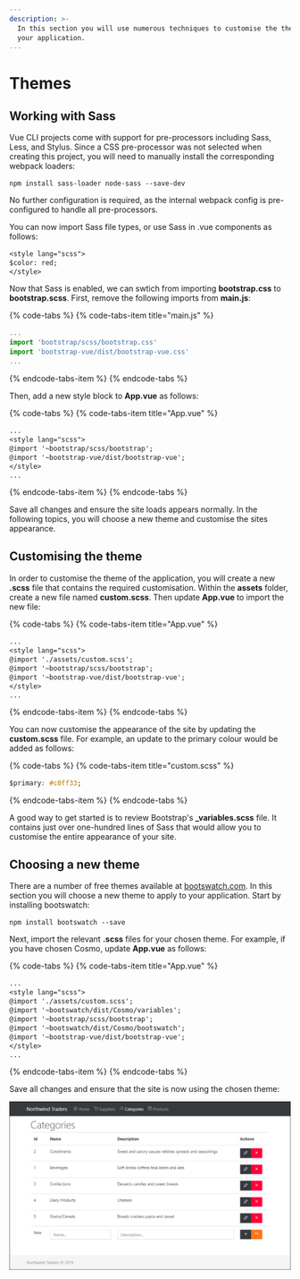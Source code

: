 ```yaml
---
description: >-
  In this section you will use numerous techniques to customise the theme of
  your application.
---
```


# Themes

## Working with Sass

Vue CLI projects come with support for pre-processors including Sass, Less, and Stylus. Since a CSS pre-processor was not selected when creating this project, you will need to manually install the corresponding webpack loaders:

```text
npm install sass-loader node-sass --save-dev
```

No further configuration is required, as the internal webpack config is pre-configured to handle all pre-processors.

You can now import Sass file types, or use Sass in .vue components as follows:

```markup
<style lang="scss">
$color: red;
</style>
```

Now that Sass is enabled, we can swtich from importing **bootstrap.css** to **bootstrap.scss**. First, remove the following imports from **main.js**:

{% code-tabs %}
{% code-tabs-item title="main.js" %}
```javascript
...
import 'bootstrap/scss/bootstrap.css'
import 'bootstrap-vue/dist/bootstrap-vue.css'
...
```
{% endcode-tabs-item %}
{% endcode-tabs %}

Then, add a new style block to **App.vue** as follows:

{% code-tabs %}
{% code-tabs-item title="App.vue" %}
```markup
...
<style lang="scss">
@import '~bootstrap/scss/bootstrap';
@import '~bootstrap-vue/dist/bootstrap-vue';
</style>
...
```
{% endcode-tabs-item %}
{% endcode-tabs %}

Save all changes and ensure the site loads appears normally. In the following topics, you will choose a new theme and customise the sites appearance.

## Customising the theme

In order to customise the theme of the application, you will create a new **.scss** file that contains the required customisation. Within the **assets** folder, create a new file named **custom.scss**. Then update **App.vue** to import the new file:

{% code-tabs %}
{% code-tabs-item title="App.vue" %}
```markup
...
<style lang="scss">
@import './assets/custom.scss';
@import '~bootstrap/scss/bootstrap';
@import '~bootstrap-vue/dist/bootstrap-vue';
</style>
...
```
{% endcode-tabs-item %}
{% endcode-tabs %}

You can now customise the appearance of the site by updating the **custom.scss** file. For example, an update to the primary colour would be added as follows:

{% code-tabs %}
{% code-tabs-item title="custom.scss" %}
```css
$primary: #c0ff33;
```
{% endcode-tabs-item %}
{% endcode-tabs %}

A good way to get started is to review Bootstrap's **\_variables.scss** file. It contains just over one-hundred lines of Sass that would allow you to customise the entire appearance of your site.

## Choosing a new theme

There are a number of free themes available at [bootswatch.com](https://bootswatch.com/). In this section you will choose a new theme to apply to your application. Start by installing bootswatch:

```text
npm install bootswatch --save
```

Next, import the relevant **.scss** files for your chosen theme. For example, if you have chosen Cosmo, update **App.vue** as follows:

{% code-tabs %}
{% code-tabs-item title="App.vue" %}
```markup
...
<style lang="scss">
@import './assets/custom.scss';
@import '~bootswatch/dist/Cosmo/variables';
@import '~bootstrap/scss/bootstrap';
@import '~bootswatch/dist/Cosmo/bootswatch';
@import '~bootstrap-vue/dist/bootstrap-vue';
</style>
...
```
{% endcode-tabs-item %}
{% endcode-tabs %}

Save all changes and ensure that the site is now using the chosen theme:

![](../.gitbook/assets/themes-figure-1.png)

